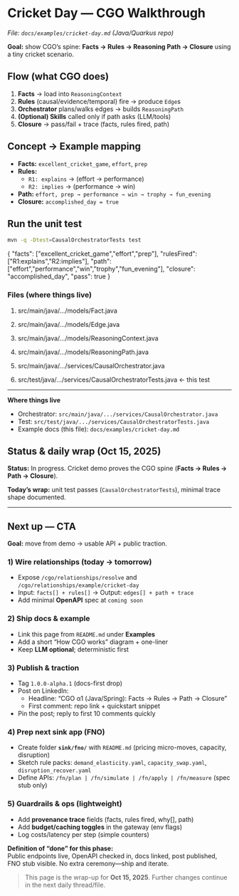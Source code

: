 # Cricket Day — CGO Walkthrough

_File: `docs/examples/cricket-day.md` (Java/Quarkus repo)_

**Goal:** show CGO’s spine: **Facts → Rules → Reasoning Path → Closure** using a tiny cricket scenario.

## Flow (what CGO does)

1. **Facts** → load into `ReasoningContext`
2. **Rules** (causal/evidence/temporal) fire → produce `Edge`s
3. **Orchestrator** plans/walks edges → builds `ReasoningPath`
4. **(Optional) Skills** called only if path asks (LLM/tools)
5. **Closure** → pass/fail + trace (facts, rules fired, path)

## Concept → Example mapping

- **Facts:** `excellent_cricket_game`, `effort`, `prep`
- **Rules:**
  - `R1: explains` → (effort → performance)
  - `R2: implies` → (performance → win)
- **Path:** `effort, prep → performance → win → trophy → fun_evening`
- **Closure:** `accomplished_day = true`

## Run the unit test

```bash
mvn -q -Dtest=CausalOrchestratorTests test
```

{
"facts": ["excellent_cricket_game","effort","prep"],
"rulesFired": ["R1:explains","R2:implies"],
"path": ["effort","performance","win","trophy","fun_evening"],
"closure": "accomplished_day",
"pass": true
}

### Files (where things live)

1. src/main/java/.../models/Fact.java

2. src/main/java/.../models/Edge.java

3. src/main/java/.../models/ReasoningContext.java

4. src/main/java/.../models/ReasoningPath.java

5. src/main/java/.../services/CausalOrchestrator.java

6. src/test/java/.../services/CausalOrchestratorTests.java ← this test

---

**Where things live**

- Orchestrator: `src/main/java/.../services/CausalOrchestrator.java`
- Test: `src/test/java/.../services/CausalOrchestratorTests.java`
- Example docs (this file): `docs/examples/cricket-day.md`

## Status & daily wrap (Oct 15, 2025)

**Status:** In progress. Cricket demo proves the CGO spine (**Facts → Rules → Path → Closure**).

**Today’s wrap:** unit test passes (`CausalOrchestratorTests`), minimal trace shape documented.

---

## Next up — CTA

**Goal:** move from demo → usable API + public traction.

### 1) Wire relationships (today → tomorrow)

- Expose `/cgo/relationships/resolve` and `/cgo/relationships/example/cricket-day`
- Input: `facts[] + rules[]` → Output: `edges[] + path + trace`
- Add minimal **OpenAPI** spec at `coming soon`

### 2) Ship docs & example

- Link this page from `README.md` under **Examples**
- Add a short “How CGO works” diagram + one-liner
- Keep **LLM optional**; deterministic first

### 3) Publish & traction

- Tag `1.0.0-alpha.1` (docs-first drop)
- Post on LinkedIn:
  - Headline: “CGO α1 (Java/Spring): Facts → Rules → Path → Closure”
  - First comment: repo link + quickstart snippet
- Pin the post; reply to first 10 comments quickly

### 4) Prep next sink app (FNO)

- Create folder **`sink/fno/`** with `README.md` (pricing micro-moves, capacity, disruption)
- Sketch rule packs: `demand_elasticity.yaml`, `capacity_swap.yaml`, `disruption_recover.yaml`
- Define APIs: `/fn/plan | /fn/simulate | /fn/apply | /fn/measure` (spec stub only)

### 5) Guardrails & ops (lightweight)

- Add **provenance trace** fields (facts, rules fired, why[], path)
- Add **budget/caching toggles** in the gateway (env flags)
- Log costs/latency per step (simple counters)

**Definition of “done” for this phase:**  
Public endpoints live, OpenAPI checked in, docs linked, post published, FNO stub visible. No extra ceremony—ship and iterate.

> This page is the wrap-up for **Oct 15, 2025**. Further changes continue in the next daily thread/file.
